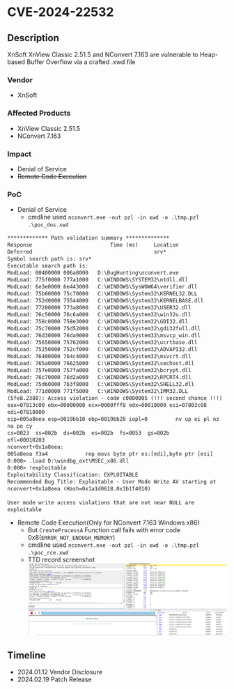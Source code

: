 # CVE-2024-22532

## Description

XnSoft XnView Classic 2.51.5 and NConvert 7.163 are vulnerable to Heap-based Buffer Overflow via a crafted .xwd file

### Vendor

- XnSoft

### Affected Products

- XnView Classic 2.51.5
- NConvert 7.163

### Impact

- Denial of Service
- ~~Remote Code Execution~~

### PoC

- Denial of Service
    - cmdline used `nconvert.exe -out pzl -in xwd -o .\tmp.pzl .\poc_dos.xwd`

```
************* Path validation summary **************
Response                         Time (ms)     Location
Deferred                                       srv*
Symbol search path is: srv*
Executable search path is: 
ModLoad: 00400000 006a8000   D:\BugHunting\nconvert.exe
ModLoad: 775f0000 777a1000   C:\WINDOWS\SYSTEM32\ntdll.dll
ModLoad: 6e3e0000 6e443000   C:\WINDOWS\SysWOW64\verifier.dll
ModLoad: 75b80000 75c70000   C:\WINDOWS\System32\KERNEL32.DLL
ModLoad: 752d0000 75544000   C:\WINDOWS\System32\KERNELBASE.dll
ModLoad: 77200000 773a8000   C:\WINDOWS\System32\USER32.dll
ModLoad: 76c50000 76c6a000   C:\WINDOWS\System32\win32u.dll
ModLoad: 758c0000 758e3000   C:\WINDOWS\System32\GDI32.dll
ModLoad: 75c70000 75d52000   C:\WINDOWS\System32\gdi32full.dll
ModLoad: 76d30000 76da9000   C:\WINDOWS\System32\msvcp_win.dll
ModLoad: 75650000 75762000   C:\WINDOWS\System32\ucrtbase.dll
ModLoad: 75250000 752cf000   C:\WINDOWS\System32\ADVAPI32.dll
ModLoad: 76400000 764c4000   C:\WINDOWS\System32\msvcrt.dll
ModLoad: 765a0000 76625000   C:\WINDOWS\System32\sechost.dll
ModLoad: 757e0000 757fa000   C:\WINDOWS\System32\bcrypt.dll
ModLoad: 76c70000 76d2a000   C:\WINDOWS\System32\RPCRT4.dll
ModLoad: 75d60000 763f8000   C:\WINDOWS\System32\SHELL32.dll
ModLoad: 771d0000 771f5000   C:\WINDOWS\System32\IMM32.DLL
(5fe8.2388): Access violation - code c0000005 (!!! second chance !!!)
eax=07813c00 ebx=00000000 ecx=0000fff8 edx=00010000 esi=07803c08 edi=07818000
eip=005a8eea esp=0019bb10 ebp=0019bb28 iopl=0         nv up ei pl nz na po cy
cs=0023  ss=002b  ds=002b  es=002b  fs=0053  gs=002b             efl=00010203
nconvert+0x1a8eea:
005a8eea f3a4            rep movs byte ptr es:[edi],byte ptr [esi]
0:000> .load D:\windbg_ext\MSEC_x86.dll
0:000> !exploitable
Exploitability Classification: EXPLOITABLE
Recommended Bug Title: Exploitable - User Mode Write AV starting at nconvert+0x1a8eea (Hash=0x1a1d0618.0x3b1f4010)

User mode write access violations that are not near NULL are exploitable
```

- Remote Code Execution(Only for NConvert 7.163 Windows x86)
    - But `CreateProcessA` Function call fails with error code 0x8(`ERROR_NOT_ENOUGH_MEMORY`)
    - cmdline used `nconvert.exe -out pzl -in xwd -o .\tmp.pzl .\poc_rce.xwd`
    -  TTD record screenshot
![alt](./image0.png)


## Timeline

- 2024.01.12 Vendor Disclosure
- 2024.02.19 Patch Release
